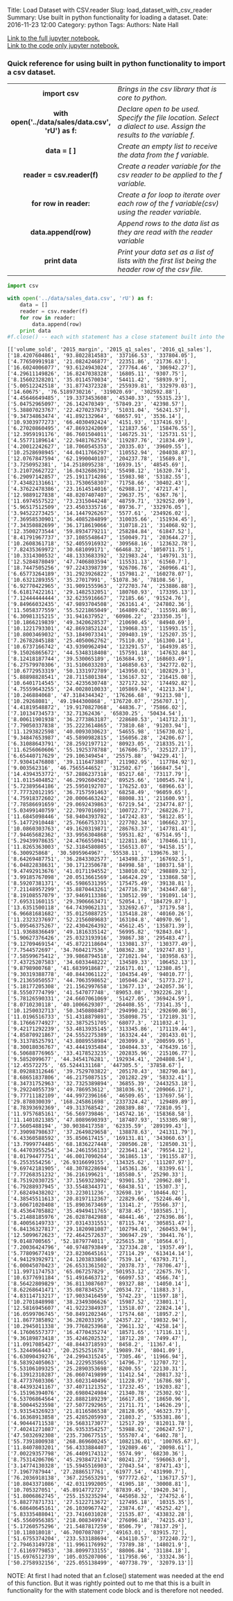 Title: Load Dataset with CSV.reader 
Slug: load_dataset_with_csv_reader
Summary: Use built in python functionality for loading a dataset.
Date: 2016-11-23 12:00
Category: python
Tags:
Authors: Nate Hall

<a href='http://nbviewer.jupyter.org/github/nathan-hall/nathan-hall.github.io/blob/pelican/content/python/load_dataset_with_csv_reader.ipynb' target='_blank'>Link to the full jupyter notebook.</a><br/>
<a href='http://nbviewer.jupyter.org/github/nathan-hall/nathan-hall.github.io/blob/pelican/content/python/load_dataset_with_csv_reader_code.ipynb' target='_blank'>Link to the code only jupyter notebook.</a>

### Quick reference for using built in python functionality to import a csv dataset.

<table style="width: 100%">
  <tr>
  <td style="width: 30%; text-align: center;">
  <b>import csv</b>
  </td>
  <td style="width: 70%; vertical-align: top">
  <i>Brings in the csv library that is core to python.</i>
  </td>
  </tr>
    <tr>
  <td style="width: 30%; text-align: center;">
  <b>with open('../data/sales/data.csv', 'rU') as f:</b>
  </td>
  <td style="width: 70%; vertical-align: top">
  <i>Declare open to be used. Specify the file location. Select a dialect to use. Assign the results to the variable f.</i>
  </td>
  </tr>
    <tr>
  <td style="width: 30%; text-align: center;">
  <b>data = [ ]</b>
  </td>
  <td style="width: 70%; vertical-align: top">
  <i>Create an empty list to receive the data from the f variable.</i>
  </td>
  </tr>
    <tr>
  <td style="width: 30%; text-align: center;">
  <b>reader = csv.reader(f)</b>
  </td>
  <td style="width: 70%; vertical-align: top">
  <i>Create a reader variable for the csv reader to be applied to the f variable.</i>
  </td>
  </tr>
   <tr>
  <td style="width: 30%; text-align: center;">
  <b>for row in reader:</b>
  </td>
  <td style="width: 70%; vertical-align: top">
  <i>Create a for loop to iterate over each row of the f variable(csv) using the reader variable.</i>
  </td>
  </tr>
   <tr>
  <td style="width: 30%; text-align: center;">
  <b>data.append(row)</b>
  </td>
  <td style="width: 70%; vertical-align: top">
  <i>Append rows to the data list as they are read with the reader variable</i>
  </td>
  </tr>
   <tr>
  <td style="width: 30%; text-align: center;">
  <b>print data</b>
  </td>
  <td style="width: 70%; vertical-align: top">
  <i>Print your data set as a list of lists with the first list being the header row of the csv file.</i>
  </td>
  </tr>
</table>


```python
import csv
```


```python
with open('../data/sales_data.csv', 'rU') as f:
    data = []
    reader = csv.reader(f)
    for row in reader:
        data.append(row)
    print data
#f.close() -- each with statement has a close statement built into the block so this is not needed.
```

    [['volume_sold', '2015_margin', '2015_q1_sales', '2016_q1_sales'], ['18.4207604861', '93.8022814583', '337166.53', '337804.05'], ['4.77650991918', '21.0824246877', '22351.86', '21736.63'], ['16.6024006077', '93.6124943024', '277764.46', '306942.27'], ['4.29611149826', '16.8247038328', '16805.11', '9307.75'], ['8.15602328201', '35.0114570034', '54411.42', '58939.9'], ['5.00512242518', '31.8774372328', '255939.81', '332979.03'], ['14.60675', '76.5189730216', '319020.69', '302592.88'], ['4.45646649485', '19.3373453608', '45340.33', '55315.23'], ['5.04752965097', '26.142470349', '57849.23', '42398.57'], ['5.38807023767', '22.4270237673', '51031.04', '56241.57'], ['9.34734863474', '41.892132964', '68657.91', '3536.14'], ['10.9303977273', '66.4030492424', '4151.93', '137416.93'], ['6.27020860495', '47.8693242069', '121837.56', '158476.55'], ['12.3959191176', '86.7601504011', '146725.31', '125731.51'], ['4.55771189614', '22.9481762576', '119287.76', '21834.49'], ['4.20012242627', '18.7060545353', '20335.03', '39609.55'], ['10.2528698945', '44.0411766297', '110552.94', '204038.87'], ['12.0767847594', '62.1990040107', '204237.78', '15689.8'], ['3.7250952381', '14.2518095238', '16939.15', '48545.69'], ['3.21072662722', '16.0432686391', '55498.12', '16320.74'], ['6.29097142857', '25.1911714286', '15983.98', '53182.55'], ['7.43482131661', '31.7530658307', '71758.66', '30402.43'], ['4.37622478386', '23.1614514016', '62988.17', '47217.4'], ['12.9889127838', '48.8207407407', '29637.75', '6367.76'], ['11.6974557522', '73.2315044248', '48759.71', '329252.09'], ['5.96517512509', '23.4503335716', '89736.7', '332976.05'], ['3.94522273425', '14.1447926267', '5577.61', '234926.02'], ['7.36958530901', '36.4085284899', '310035.66', '151934.45'], ['7.34350882699', '36.1718619066', '310718.21', '314068.92'], ['12.3500273544', '59.8934779211', '258284.84', '61847.52'], ['8.41791967737', '37.1085548647', '150049.71', '203644.27'], ['10.2608361718', '52.4055916932', '309568.16', '123632.78'], ['7.82435369972', '30.681099171', '66468.32', '1050711.75'], ['10.3314300532', '48.1333683392', '321983.24', '149791.31'], ['12.5284878049', '47.7406803594', '115531.13', '61560.7'], ['18.7447505256', '97.2243398739', '926706.76', '260966.41'], ['6.65773264189', '31.2923926822', '157981.2', '160278.07'], ['10.6321289355', '35.27017991', '51078.36', '78108.56'], ['6.92770422965', '31.9091555963', '272703.74', '253886.88'], ['6.61817422161', '29.1482532051', '180760.93', '173395.13'], ['7.12444444444', '32.6235916667', '72185.66', '91524.76'], ['9.84966032435', '47.9893704508', '263161.4', '247802.36'], ['11.5058377559', '55.5221865049', '164809.62', '115591.86'], ['6.30981315215', '31.941637952', '60986.22', '233350.35'], ['10.1866219839', '49.3420628537', '210690.45', '84940.69'], ['10.1221793301', '42.8693852124', '139068.33', '115993.15'], ['10.8003469032', '53.1849073341', '209403.19', '125207.35'], ['7.26782845188', '25.4050062762', '75110.03', '161300.14'], ['10.6737166742', '43.9390962494', '123291.57', '164939.85'], ['9.15026865672', '44.5348318408', '157591.18', '147632.84'], ['8.12418187744', '39.530065189', '163684.93', '168603.49'], ['6.27579970306', '31.5106033203', '146850.63', '342772.02'], ['10.6772953319', '50.1331972789', '143950.01', '102829.3'], ['5.88898828541', '28.7115801384', '136167.32', '216415.08'], ['10.6401714545', '52.4235630748', '327172.32', '174492.82'], ['4.75559643255', '24.0028010033', '105869.94', '41213.34'], ['10.246884068', '47.3184344342', '176266.68', '91213.98'], ['10.29268081', '49.1944300868', '176720.07', '256707.1'], ['4.41819548872', '19.9170827068', '44836.7', '75866.02'], ['7.10134734573', '32.71362436', '65830.25', '50434.54'], ['8.00611901938', '36.2773863187', '228680.53', '141712.31'], ['7.79050337838', '35.2223614865', '73810.68', '91203.94'], ['11.1293822598', '40.0093030623', '54655.98', '156730.02'], ['9.34847653987', '45.5890982815', '156056.28', '24206.67'], ['6.31088643791', '28.2592197712', '80923.05', '218335.21'], ['11.6256060606', '55.1925378788', '167606.75', '325127.17'], ['6.65440717629', '29.106349454', '25575.88', '94229.41'], ['7.93041476808', '39.1116473887', '211902.95', '117784.92'], ['9.003562316', '46.7565544652', '312502.67', '166847.54'], ['14.4394353772', '57.2886237318', '85217.68', '73117.79'], ['11.0115404852', '46.2992604502', '89525.66', '100545.74'], ['5.72389564186', '25.5950192707', '176252.03', '68966.63'], ['7.77732012195', '36.7157591463', '68258.49', '96059.65'], ['4.75918372602', '20.0006463242', '88008.31', '211600.93'], ['7.78586691659', '29.0692439863', '67219.54', '234774.87'], ['5.03499140759', '22.7097016091', '100722.77', '268226.7'], ['11.6845098446', '58.9404393782', '147242.83', '58122.85'], ['5.14772910448', '25.7666753731', '227702.34', '106662.37'], ['10.0860303763', '49.1620319871', '286763.37', '147781.41'], ['7.94465682362', '33.9956304868', '59531.82', '67514.95'], ['5.29439978635', '24.4766550941', '122811.86', '170466.11'], ['11.8265363003', '52.3184580805', '156513.07', '94158.15'], ['6.300925868', '30.5095964967', '55538.11', '139676.38'], ['8.64269487751', '36.2843302577', '143498.37', '167692.5'], ['6.04822838631', '30.1712350678', '84998.58', '180371.58'], ['9.47492913676', '41.0171194552', '138010.02', '298889.32'], ['3.99185767098', '20.0513661569', '146424.29', '133868.58'], ['8.59207381371', '45.5986531395', '175475.49', '39138.81'], ['7.21148957299', '35.8870443261', '247716.78', '343447.68'], ['8.19108557079', '37.9469113386', '130512.99', '191091.14'], ['7.69531160115', '29.3906663471', '52054.1', '184729.87'], ['13.6351500118', '64.7439062131', '332692.67', '37179.58'], ['6.96681681682', '35.0125088725', '135418.28', '40160.26'], ['11.2323237697', '52.2156089683', '163104.8', '40970.96'], ['5.09546375267', '22.4304264392', '45612.45', '135871.39'], ['11.9368836649', '49.1816335142', '56995.82', '92843.04'], ['5.90627376426', '25.0323193916', '39867.38', '295483.47'], ['9.12709469154', '45.8722118604', '133081.37', '130377.49'], ['7.7544572697', '34.7604217536', '108362.38', '192747.83'], ['7.58599675412', '39.9868794518', '271021.94', '103958.63'], ['7.43725207583', '34.6033448222', '134589.33', '106452.13'], ['9.8798900768', '41.6839918687', '216171.01', '12380.85'], ['9.30319388778', '40.8443061122', '104354.49', '94010.77'], ['9.21365050557', '44.7063598652', '105046.24', '51773.27'], ['5.18177205308', '21.1562997658', '13677.13', '242057.36'], ['8.55507774799', '41.547077748', '89053.08', '392226.28'], ['5.78126590331', '24.6607061069', '51427.05', '369424.59'], ['8.0710230118', '40.1006629307', '264408.55', '73141.35'], ['10.1250032713', '50.3450808487', '294990.21', '292690.86'], ['11.0196516733', '51.4318879891', '358098.75', '172189.31'], ['8.17666774927', '32.3875251705', '68077.3', '211032.4'], ['9.42171292239', '53.4813935145', '313345.86', '171119.44'], ['4.85870921867', '24.5552275389', '163324.44', '201433.01'], ['9.31378525791', '43.8089558984', '203099.8', '200599.95'], ['8.30018036767', '43.4441935484', '104044.33', '476439.16'], ['6.50688776965', '33.4178523235', '202835.96', '215106.77'], ['9.5852099677', '44.3454176281', '192934.41', '204808.54'], ['12.45572275', '65.5244131168', '447305.5', '37858.67'], ['8.09288312646', '39.7529703822', '205170.43', '382790.84'], ['8.68651837806', '46.2175087515', '201282.29', '58332.41'], ['8.34731752963', '32.7325389894', '36855.39', '2443253.18'], ['9.29224055739', '49.786953612', '381036.91', '209066.17'], ['9.77711182109', '44.9972396166', '46509.65', '137697.56'], ['29.878030039', '168.245861698', '2337324.42', '129489.89'], ['8.78393692369', '49.313768542', '208389.88', '72810.95'], ['11.9757685161', '56.569739846', '145742.16', '158368.58'], ['11.1401021385', '47.8089690393', '187407.93', '153305.98'], ['7.5605488194', '30.9038417358', '62335.59', '289199.43'], ['7.39098798637', '37.2649829658', '138878.63', '241311.79'], ['6.43360588592', '35.850617415', '169131.81', '343060.63'], ['13.7999774485', '68.1836227448', '280506.28', '128500.31'], ['6.44703955254', '34.2461556133', '223641.14', '79554.12'], ['8.01794477751', '46.0017090264', '361865.13', '191155.87'], ['6.2553554256', '26.9316699155', '134325.62', '111207.97'], ['9.69742181905', '48.3078228694', '145361.36', '83399.61'], ['7.77268351232', '36.216199621', '185580.5', '25290.33'], ['8.75192030725', '37.1569323092', '93901.53', '20962.08'], ['6.79288937945', '33.5548344371', '68438.51', '15307.3'], ['7.68249438202', '33.223011236', '32698.19', '10464.02'], ['4.38545511613', '20.8197112367', '22829.66', '52246.46'], ['3.60671020408', '15.8903673469', '13141.2', '75566.37'], ['8.45364705882', '35.4949411765', '8738.45', '103585.1'], ['5.21488185976', '26.0287842988', '48441.46', '276396.86'], ['8.40056149733', '37.0314331551', '87115.74', '305851.47'], ['6.84136327817', '29.1820981087', '102794.01', '260453.94'], ['12.5099672623', '72.4642572637', '306947.29', '30441.76'], ['9.0148700565', '52.1879774011', '225615.38', '10564.6'], ['7.20036424796', '40.9748793849', '327334.28', '19357.49'], ['5.77809677419', '23.8230645161', '27114.29', '613414.14'], ['4.94129392971', '24.1203833866', '7539.14', '63793.71'], ['6.00045070423', '26.6531361502', '20378.73', '78706.47'], ['11.9971174753', '65.067257829', '501953.12', '22675.76'], ['10.6377691184', '51.4916463712', '66097.53', '4566.74'], ['8.56422809829', '36.8113087607', '89327.88', '14050.14'], ['8.62268641471', '35.087834525', '20534.72', '11883.3'], ['4.83114713217', '17.9033416459', '5742.23', '11597.18'], ['10.2701848998', '38.2349306626', '15987.52', '23801.1'], ['12.5816945607', '41.9222384937', '13518.07', '22824.14'], ['16.0599706745', '50.8491202346', '17574.68', '18957.2'], ['11.8677385892', '36.282033195', '24357.22', '19832.94'], ['10.2945011338', '39.7768253968', '29611.32', '4258.14'], ['4.17606557377', '16.4770435274', '18571.65', '17116.11'], ['9.36189873418', '35.4246202532', '18712.28', '7499.47'], ['11.0917085427', '48.8443718593', '8458.2', '11367.4'], ['5.3244966443', '20.2525251678', '19089.74', '8041.09'], ['6.63090439276', '24.2994315245', '7305.46', '11966.94'], ['8.58392405063', '34.2229535865', '14796.7', '12707.72'], ['5.53106109325', '25.2890353698', '8200.55', '22130.31'], ['6.13912310287', '26.0607419899', '11412.54', '20817.32'], ['8.47737603306', '33.6023140496', '11228.97', '16786.98'], ['8.44393241167', '37.4071121352', '17232.45', '19203.82'], ['5.15196394076', '20.6980424984', '21340.78', '25302.92'], ['6.53706864564', '22.8882189239', '16617.85', '18650.96'], ['8.50044523598', '27.5077292965', '21711.71', '14626.29'], ['3.93154326923', '21.8116586538', '28128.95', '46323.73'], ['6.16368913858', '25.4285205993', '21803.2', '535381.86'], ['4.90444711538', '19.5683173077', '12517.29', '812011.78'], ['7.40241271087', '26.9353354257', '53988.92', '206247.57'], ['47.5032692308', '235.730677515', '555707.4', '6402.78'], ['55.7391800938', '268.869600245', '1082136.01', '100765.67'], ['11.8407803201', '56.4333884407', '192089.46', '20098.61'], ['7.00229357798', '26.4409174312', '5574.99', '68230.36'], ['8.75314206706', '45.2938472174', '80241.27', '596063.0'], ['3.14774130328', '15.5945516903', '27043.54', '87471.43'], ['7.1967787944', '27.2886517761', '61977.54', '431990.7'], ['76.2036918138', '367.225653291', '977772.62', '136717.57'], ['10.8043371086', '42.0311992005', '41905.18', '30008.81'], ['10.705327051', '45.8914772727', '87839.45', '19420.34'], ['51.8006862745', '255.153235294', '445058.32', '274752.6'], ['5.88277871731', '27.5122713672', '127495.18', '10315.35'], ['6.68640645161', '26.1030967742', '23874.67', '45252.42'], ['5.83335488041', '23.7416031028', '21535.87', '433832.28'], ['45.5560956385', '218.008349974', '276096.18', '74215.43'], ['5.17260575296', '21.5487817259', '8506.79', '78137.29'], ['10.118018018', '46.7007087087', '49163.01', '83915.72'], ['51.6755374204', '233.533188694', '434110.57', '372240.72'], ['2.79463149728', '11.9961176992', '73789.38', '148021.9'], ['7.61169779853', '38.8099733155', '88006.84', '31184.18'], ['15.6976512739', '105.035207006', '117958.96', '33324.36'], ['50.2758932156', '225.055138499', '407738.79', '32079.13']]


NOTE: At first I had noted that an f.close() statement was needed at the end of this function. But it was rightly pointed out to me that this is a built in functionality for the with statement code block and is therefore not needed.
